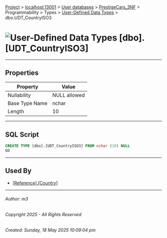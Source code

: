 #### 

[Project](../../../../../../index.md) > [localhost,13001](../../../../../index.md) > [User databases](../../../../index.md) > [PrestigeCars_3NF](../../../index.md) > Programmability > Types > [User-Defined Data Types](User-Defined_Data_Types.md) > dbo.UDT_CountryISO3

# ![User-Defined Data Types](../../../../../../Images/UserDefinedDataType32.png) [dbo].[UDT_CountryISO3]

---

## <a name="#properties"></a>Properties

| Property | Value |
|---|---|
| Nullability | NULL allowed |
| Base Type Name | nchar |
| Length | 10 |


---

## <a name="#sqlscript"></a>SQL Script

```sql
CREATE TYPE [dbo].[UDT_CountryISO3] FROM nchar (10) NULL
GO

```


---

## <a name="#usedby"></a>Used By

* [[Reference].[Country]](../../../Tables/Reference_Country.md)


---

###### Author:  m3

###### Copyright 2025 - All Rights Reserved

###### Created: Sunday, 18 May 2025 10:09:04 pm

